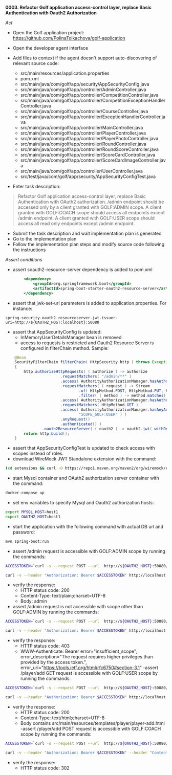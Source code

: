**0003. Refactor Golf application access-control layer, replace Basic Authentication with Oauth2 Authorization**

*Act*

- Open the Golf application project:
https://github.com/PolinaTolkachova/golf-application

- Open the developer agent interface
- Add files to context if the agent doesn't support auto-discovering of relevant source code:
    - src/main/resources/application.properties
    - pom.xml
    - src/main/java/com/golf/app/security/AppSecurityConfig.java
    - src/main/java/com/golf/app/controller/AdminController.java
    - src/main/java/com/golf/app/controller/CompetitionController.java
    - src/main/java/com/golf/app/controller/CompetitionExceptionHandlerController.java
    - src/main/java/com/golf/app/controller/CourseController.java
    - src/main/java/com/golf/app/controller/ExceptionHandlerController.java
    - src/main/java/com/golf/app/controller/MainController.java
    - src/main/java/com/golf/app/controller/PlayerController.java
    - src/main/java/com/golf/app/controller/PlayerPhotoController.java
    - src/main/java/com/golf/app/controller/RoundController.java
    - src/main/java/com/golf/app/controller/RoundScoreController.java
    - src/main/java/com/golf/app/controller/ScoreCardController.java
    - src/main/java/com/golf/app/controller/ScoreCardImageController.java
    - src/main/java/com/golf/app/controller/UserController.java
    - src/test/java/com/golf/app/security/AppSecurityConfigTest.java
- Enter task description:

> Refactor Golf application access-control layer, replace Basic Authentication with OAuth2 authorization.
/admin endpoint should be accessed only by a client granted with GOLF:ADMIN scope.
A client granted with GOLF:COACH scope should access all endpoints except /admin endpoint.
A client granted with GOLF:USER scope should access all read only endpoints except /admin endpoint.

- Submit the task description and wait implementation plan is generated
- Go to the implementation plan
- Follow the implementation plan steps and modify source code following the instructions

*Assert conditions*

- assert soauth2-resource-server dependency is added to pom.xml

```xml
        <dependency>
            <groupId>org.springframework.boot</groupId>
            <artifactId>spring-boot-starter-oauth2-resource-server</artifactId>
        </dependency>
```

- assert that jwk-set-uri parameters is added to application.properties. For instance:

```properties
spring.security.oauth2.resourceserver.jwt.issuer-uri=http://${OAUTH2_HOST:localhost}:50080
```

- assert that AppSecurityConfig is updated:
    - InMemoryUserDetailsManager bean is removed
    - access to requests is restricted and Oauth2 Resource Server is configured in filterChain method. Sample:

```java
    @Bean
    SecurityFilterChain filterChain( HttpSecurity http ) throws Exception
    {
        http.authorizeHttpRequests( ( authorize ) -> authorize
                        .requestMatchers( "/admin/**" )
                        .access( AuthorityAuthorizationManager.hasAuthority( "SCOPE_GOLF:ADMIN" ) )
                        .requestMatchers( ( request ) -> Stream
                                .of( HttpMethod.POST, HttpMethod.PUT, HttpMethod.PATCH, HttpMethod.DELETE )
                                .filter( ( method ) -> method.matches( request.getMethod() ) ).findFirst().isPresent() )
                        .access( AuthorityAuthorizationManager.hasAuthority( "SCOPE_GOLF:COACH" ) )
                        .requestMatchers( HttpMethod.GET )
                        .access( AuthorityAuthorizationManager.hasAnyAuthority( "SCOPE_GOLF:COACH",
                                "SCOPE_GOLF:USER" ) )
                        .anyRequest()
                        .authenticated() )
                .oauth2ResourceServer( ( oauth2 ) -> oauth2.jwt( withDefaults() ) );
        return http.build();
    }
```

- assert that AppSecurityConfigTest is updated to check access with scopes instead of roles.
- download WireMock JWT Standalone extension with the command:

```bash
(cd extensions && curl -O https://repo1.maven.org/maven2/org/wiremock/extensions/wiremock-jwt-extension-standalone/0.1.0/wiremock-jwt-extension-standalone-0.1.0.jar)
```

- start Mysql container and OAuth2 authorization server container with the command:

```bash
docker-compose up
```
- set env variables to specify Mysql and Oauth2 authorization hosts:

```bash
export MYSQL_HOST=host1
export OAUTH2_HOST=host1
```

- start the application with the following command with actual DB url and password:

```bash
mvn spring-boot:run
```
- assert /admin request is accessible with GOLF:ADMIN scope by running the commands:

```bash
ACCESSTOKEN=`curl -s --request POST --url  http://${OAUTH2_HOST}:50080/oauth2/token -u u1:p1 --header 'accept: application/json' --header 'content-type: application/x-www-form-urlencoded' --data "grant_type=client_credentials&scope=GOLF:ADMIN" | jq -r .access_token`

curl -v --header "Authorization: Bearer $ACCESSTOKEN" http://localhost:8082/admin
```

- verify the response:
    - HTTP status code: 200
    - Content-Type: text/plain;charset=UTF-8
    - Body: admin
- assert /admin request is not accessible with scope other than GOLF:ADMIN by running the commands:

```bash
ACCESSTOKEN=`curl -s --request POST --url  http://${OAUTH2_HOST}:50080/oauth2/token -u u1:p1 --header 'accept: application/json' --header 'content-type: application/x-www-form-urlencoded' --data "grant_type=client_credentials&scope=GOLF:WHATEVER" | jq -r .access_token`

curl -v --header "Authorization: Bearer $ACCESSTOKEN" http://localhost:8082/admin
```

- verify the response:
    - HTTP status code: 403
    - WWW-Authenticate: Bearer error="insufficient_scope", error_description="The request requires higher privileges than provided by the access token.", error_uri="https://tools.ietf.org/html/rfc6750#section-3.1"
-assert /player/add GET request is accessible with GOLF:USER scope by running the commands:

```bash
ACCESSTOKEN=`curl -s --request POST --url  http://${OAUTH2_HOST}:50080/oauth2/token -u u1:p1 --header 'accept: application/json' --header 'content-type: application/x-www-form-urlencoded' --data "grant_type=client_credentials&scope=GOLF:USER" | jq -r .access_token`

curl -v --header "Authorization: Bearer $ACCESSTOKEN" http://localhost:8082/player/add
```

- verify the response:
    - HTTP status code: 200
    - Content-Type: text/html;charset=UTF-8
    - Body contains src/main/resources/templates/player/player-add.html
-assert /player/add POST request is accessible with GOLF:COACH scope by running the commands:

```bash
ACCESSTOKEN=`curl -s --request POST --url  http://${OAUTH2_HOST}:50080/oauth2/token -u u1:p1 --header 'accept: application/json' --header 'content-type: application/x-www-form-urlencoded' --data "grant_type=client_credentials&scope=GOLF:COACH" | jq -r .access_token`

curl -v --header "Authorization: Bearer $ACCESSTOKEN" --header "Content-Type: application/x-www-form-urlencoded" --request POST --data 'name=Naomi&surname=OsaAF' http://localhost:8082/player/add
```

- verify the response:
    - HTTP status code: 302
